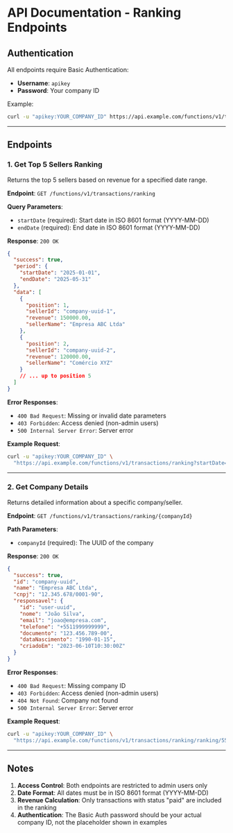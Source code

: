 # API Documentation - Ranking Endpoints

## Authentication

All endpoints require Basic Authentication:
- **Username**: `apikey`
- **Password**: Your company ID

Example:
```bash
curl -u "apikey:YOUR_COMPANY_ID" https://api.example.com/functions/v1/transactions/ranking
```

---

## Endpoints

### 1. Get Top 5 Sellers Ranking

Returns the top 5 sellers based on revenue for a specified date range.

**Endpoint**: `GET /functions/v1/transactions/ranking`

**Query Parameters**:
- `startDate` (required): Start date in ISO 8601 format (YYYY-MM-DD)
- `endDate` (required): End date in ISO 8601 format (YYYY-MM-DD)

**Response**: `200 OK`
```json
{
  "success": true,
  "period": {
    "startDate": "2025-01-01",
    "endDate": "2025-05-31"
  },
  "data": [
    {
      "position": 1,
      "sellerId": "company-uuid-1",
      "revenue": 150000.00,
      "sellerName": "Empresa ABC Ltda"
    },
    {
      "position": 2,
      "sellerId": "company-uuid-2",
      "revenue": 120000.00,
      "sellerName": "Comércio XYZ"
    }
    // ... up to position 5
  ]
}
```

**Error Responses**:
- `400 Bad Request`: Missing or invalid date parameters
- `403 Forbidden`: Access denied (non-admin users)
- `500 Internal Server Error`: Server error

**Example Request**:
```bash
curl -u "apikey:YOUR_COMPANY_ID" \
  "https://api.example.com/functions/v1/transactions/ranking?startDate=2025-01-01&endDate=2025-05-31"
```

---

### 2. Get Company Details

Returns detailed information about a specific company/seller.

**Endpoint**: `GET /functions/v1/transactions/ranking/{companyId}`

**Path Parameters**:
- `companyId` (required): The UUID of the company

**Response**: `200 OK`
```json
{
  "success": true,
  "id": "company-uuid",
  "name": "Empresa ABC Ltda",
  "cnpj": "12.345.678/0001-90",
  "responsavel": {
    "id": "user-uuid",
    "nome": "João Silva",
    "email": "joao@empresa.com",
    "telefone": "+5511999999999",
    "documento": "123.456.789-00",
    "dataNascimento": "1990-01-15",
    "criadoEm": "2023-06-10T10:30:00Z"
  }
}
```

**Error Responses**:
- `400 Bad Request`: Missing company ID
- `403 Forbidden`: Access denied (non-admin users)
- `404 Not Found`: Company not found
- `500 Internal Server Error`: Server error

**Example Request**:
```bash
curl -u "apikey:YOUR_COMPANY_ID" \
  "https://api.example.com/functions/v1/transactions/ranking/ranking/550e8400-e29b-41d4-a716-446655440000"
```

---

## Notes

1. **Access Control**: Both endpoints are restricted to admin users only
2. **Date Format**: All dates must be in ISO 8601 format (YYYY-MM-DD)
3. **Revenue Calculation**: Only transactions with status "paid" are included in the ranking
4. **Authentication**: The Basic Auth password should be your actual company ID, not the placeholder shown in examples
